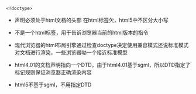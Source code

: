 `<!doctype>`

* 声明必须处于html文档的头部 在html标签欠，html5中不区分大小写

* 不是一个html标签，用于告诉浏览器当前的html版本的指令

* 现代浏览器的html布局引擎通过检查doctype决定使用兼容模式还说标准模式对文档进行渲染，一些浏览器呦一个接近标准模型

* html4.01的文档声明指向一个DTD，由于html4.01基于sgml，所以DTD指定了标记规则保证浏览器正确渲染内容

* html5不基于sgml，不用指定DTD